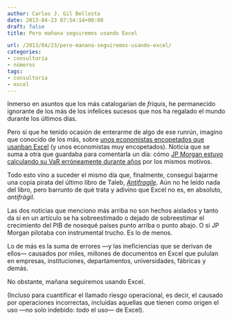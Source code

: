 ```yaml
---
author: Carlos J. Gil Bellosta
date: 2013-04-23 07:54:14+00:00
draft: false
title: Pero mañana seguiremos usando Excel

url: /2013/04/23/pero-manana-seguiremos-usando-excel/
categories:
- consultoría
- números
tags:
- consultoría
- excel
---
```


Inmerso en asuntos que los más catalogarían de _friquis_, he permanecido ignorante de los más de los infelices sucesos que nos ha regalado el mundo durante los últimos días.

Pero sí que he tenido ocasión de enterarme de algo de ese runrún, imagino que conocido de los más, sobre [unos economistas encopetados que usanban Excel](http://www.theatlantic.com/business/archive/2013/04/forget-excel-this-was-reinhart-and-rogoffs-biggest-mistake/275088/) (y unos economistas muy encopetados). Noticia que se suma a otra que guardaba para comentarla un día: cómo [JP Morgan estuvo calculando su VaR erróneamente durante años](http://www.zerohedge.com/news/2013-02-12/how-rookie-excel-error-led-jpmorgan-misreport-its-var-years) por los mismos motivos.

Todo esto vino a suceder el mismo día que, finalmente, conseguí bajarme una copia pirata del último libro de Taleb, [_Antifragile_](http://en.wikipedia.org/wiki/Antifragile:_Things_That_Gain_from_Disorder). Aún no he leído nada del libro, pero barrunto de qué trata y adivino que Excel no es, en absoluto, _antifrágil_.

Las dos noticias que menciono más arriba no son hechos aislados y tanto da si en un artículo se ha sobreestimado o dejado de sobreestimar el crecimiento del PIB de nosequé países punto arriba o punto abajo. O si JP Morgan pilotaba con instrumental trucho. Es lo de menos.

Lo de más es la suma de errores —y las ineficiencias que se derivan de ellos— causados por miles, millones de documentos en Excel que pululan en empresas, instituciones, departamentos, universidades, fábricas y demás.

No obstante, mañana seguiremos usando Excel.

(Incluso para cuantificar el llamado riesgo operacional, es decir, el causado por operaciones incorrectas, incluidas aquellas que tienen como origen el uso —no solo indebido: _todo_ el uso— de Excel).
